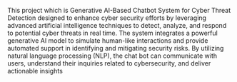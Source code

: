 This project which is Generative AI-Based Chatbot System for Cyber Threat Detection designed to enhance cyber security efforts by leveraging advanced artificial intelligence techniques to detect, analyze, and respond to potential cyber threats in real time. The system integrates a powerful generative AI model to simulate human-like interactions and provide automated support in identifying and mitigating security risks. By utilizing natural language processing (NLP), the chat bot can communicate with users, understand their inquiries related to cybersecurity, and deliver actionable insights
